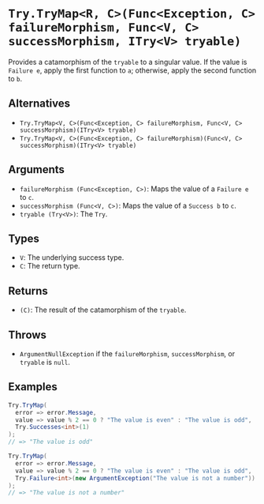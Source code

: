 # `Try.TryMap<R, C>(Func<Exception, C> failureMorphism, Func<V, C> successMorphism, ITry<V> tryable)`

Provides a catamorphism of the `tryable` to a singular value. If the value is `Failure e`, apply the first function to `a`; otherwise, apply the second function to `b`.

## Alternatives

* `Try.TryMap<V, C>(Func<Exception, C> failureMorphism, Func<V, C> successMorphism)(ITry<V> tryable)`
* `Try.TryMap<V, C>(Func<Exception, C> failureMorphism)(Func<V, C> successMorphism)(ITry<V> tryable)`

## Arguments

* `failureMorphism (Func<Exception, C>)`: Maps the value of a `Failure e` to `c`.
* `successMorphism (Func<V, C>)`: Maps the value of a `Success b` to `c`.
* `tryable (Try<V>)`: The `Try`.

## Types

* `V`: The underlying success type.
* `C`: The return type.

## Returns

* `(C)`: The result of the catamorphism of the `tryable`.

## Throws

* `ArgumentNullException` if the `failureMorphism`, `successMorphism`, or `tryable` is `null`.

## Examples

```csharp
Try.TryMap(
  error => error.Message,
  value => value % 2 == 0 ? "The value is even" : "The value is odd",
  Try.Successes<int>(1)
);
// => "The value is odd"

Try.TryMap(
  error => error.Message,
  value => value % 2 == 0 ? "The value is even" : "The value is odd",
  Try.Failure<int>(new ArgumentException("The value is not a number"))
);
// => "The value is not a number"
```
